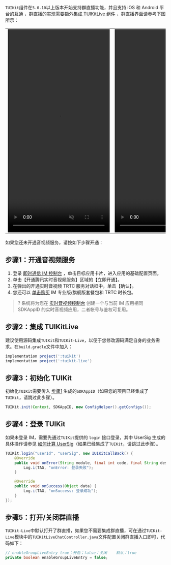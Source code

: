 `TUIKit`组件在`5.0.10`以上版本开始支持群直播功能，并且支持 iOS 和 Android 平台的互通 ，群直播的实现需要额外[集成 TUIKitLive 组件](#step2) ，群直播界面请参考下图所示：
<table>
<tr><td  style="border-color:white">
<video width="320" height="640" src="https://liteav-test-1252463788.cos.ap-guangzhou.myqcloud.com/video/startGroupLive.mp4" controls  muted></video>
 </td><td style="border-color:white">
 <video width="320" height="640" src="https://liteav-test-1252463788.cos.ap-guangzhou.myqcloud.com/video/enterGroupLive.mp4" controls muted>
 </video>
  </td></tr>
 </table>
 
如果您还未开通音视频服务，请按如下步骤开通：

[](id:step1)

## 步骤1：开通音视频服务
1. 登录 [即时通信 IM 控制台](https://console.cloud.tencent.com/im) ，单击目标应用卡片，进入应用的基础配置页面。
2. 单击【开通腾讯实时音视频服务】区域的【立即开通】。
3. 在弹出的开通实时音视频 TRTC 服务对话框中，单击【确认】。
4. 您还可以 [单击购买](https://cloud.tencent.com/act/pro/IMTRTC?from=13947) IM 专业版/旗舰版套餐包和 TRTC 时长包。
>? 系统将为您在 [实时音视频控制台](https://console.cloud.tencent.com/trtc) 创建一个与当前 IM 应用相同 SDKAppID 的实时音视频应用，二者帐号与鉴权可复用。

[](id:step2)
## 步骤2：集成 TUIKitLive 
建议使用源码集成``TUIKit``和``TUIKit-Live``，以便于您修改源码满足自身的业务需求。在`build.gradle`文件中加入：

```groovy
implementation project(':tuikit')
implementation project(':tuikit-live')
```

[](id:step3)
## 步骤3：初始化 TUIKit 
初始化`TUIKit`需要传入 [步骤1](#step1) 生成的`SDKAppID`（如果您的项目已经集成了`TUIKit`，请跳过此步骤）。
```java
TUIKit.init(Context, SDKAppID, new ConfigHelper().getConfigs());
```

[](id:step4)
## 步骤4：登录 TUIKit
如果未登录 IM，需要先通过`TUIKit`提供的 `login` 接口登录，其中 UserSig 生成的具体操作请参见 [如何计算 UserSig](https://cloud.tencent.com/document/product/647/17275)（如果已经集成了`TUIKit`，请跳过此步骤）。

```java
TUIKit.login("userId", "userSig", new IUIKitCallBack() {
	@Override
	public void onError(String module, final int code, final String desc) {
		Log.i(TAG, "onError: 登录失败");
	}

	@Override
	public void onSuccess(Object data) {
		Log.i(TAG, "onSuccess: 登录成功");
	}
});
```

[](id:step5)
## 步骤5：打开/关闭群直播
`TUIKit-Live`中默认打开了群直播，如果您不需要集成群直播，可在通过`TUIKit-Live`模块中的`TUIKitLiveChatController.java`文件配置关闭群直播入口即可，代码如下：

```java
// enableGroupLiveEntry	true：开启；false：关闭	默认：true
private boolean enableGroupLiveEntry = false;
```
